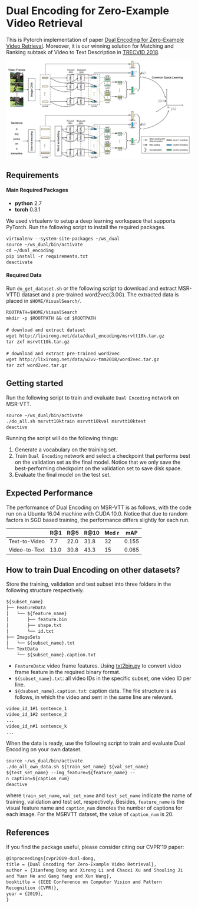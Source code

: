 # Dual Encoding for Zero-Example Video Retrieval

This is Pytorch implementation of paper [Dual Encoding for Zero-Example Video Retrieval](https://arxiv.org/abs/1809.06181). Moreover, it is our winning solution for Matching and Ranking subtask of Video to Text Description in [TRECVID 2018](https://www-nlpir.nist.gov/projects/tv2018/Tasks/vtt/).

![image](dual_encoding.jpg)

## Requirements

#### Main Required Packages
* **python** 2.7
* **torch** 0.3.1

We used virtualenv to setup a deep learning workspace that supports PyTorch.
Run the following script to install the required packages.
```shell
virtualenv --system-site-packages ~/ws_dual
source ~/ws_dual/bin/activate
cd ~/dual_encoding
pip install -r requirements.txt
deactivate
```

#### Required Data
Run `do_get_dataset.sh` or the following script to download and extract MSR-VTT() dataset and a pre-trained word2vec(3.0G).
The extracted data is placed in `$HOME/VisualSearch/`.
```shell
ROOTPATH=$HOME/VisualSearch
mkdir -p $ROOTPATH && cd $ROOTPATH

# download and extract dataset
wget http://lixirong.net/data/dual_encoding/msrvtt10k.tar.gz
tar zxf msrvtt10k.tar.gz

# download and extract pre-trained word2vec
wget http://lixirong.net/data/w2vv-tmm2018/word2vec.tar.gz
tar zxf word2vec.tar.gz
```


## Getting started
Run the following script to train and evaluate `Dual Encoding` network on MSR-VTT.
```shell
source ~/ws_dual/bin/activate
./do_all.sh msrvtt10ktrain msrvtt10kval msrvtt10ktest
deactive
```
Running the script will do the following things:
1. Generate a vocabulary on the training set.
2. Train `Dual Encoding` network and select a checkpoint that performs best on the validation set as the final model. Notice that we only save the best-performing checkpoint on the validation set to save disk space.
3. Evaluate the final model on the test set.


## Expected Performance
The performance of Dual Encoding on MSR-VTT is as follows, with the code run on a Ubuntu 16.04 machine with CUDA 10.0. Notice that due to random factors in SGD based training,  the performance differs slightly for each run.

|  | R@1 | R@5 | R@10 | Med r |	mAP |
| ------------- | ------------- | ------------- | ------------- |  ------------- | ------------- |
| Text-to-Video | 7.7  | 22.0 | 31.8 | 32 | 0.155 |
| Video-to-Text | 13.0 | 30.8 | 43.3 | 15 | 0.065 |




## How to train Dual Encoding on other datasets?

Store the training, validation and test subset into three folders in the following structure respectively.
```shell
${subset_name}
├── FeatureData
│   └── ${feature_name}
│       ├── feature.bin
│       ├── shape.txt
│       └── id.txt
├── ImageSets
│   └── ${subset_name}.txt
└── TextData
    └── ${subset_name}.caption.txt

```

* `FeatureData`: video frame features. Using [txt2bin.py](simpleknn/txt2bin.py) to convert video frame feature in the required binary format.
* `${subset_name}.txt`: all video IDs in the specific subset, one video ID per line.
* `${dsubset_name}.caption.txt`: caption data. The file structure is as follows, in which the video and sent in the same line are relevant.
```
video_id_1#1 sentence_1
video_id_1#2 sentence_2
...
video_id_n#1 sentence_k
...
```

When the data is ready, use the following script to train and evaluate Dual Encoding on your own dataset.
```shell
source ~/ws_dual/bin/activate
./do_all_own_data.sh ${train_set_name} ${val_set_name} ${test_set_name} --img_feature=${feature_name} --n_caption=${caption_num}
deactive
```
where `train_set_name`, `val_set_name` and `test_set_name` indicate the name of training, validation and test set, respectively. Besides, `feature_name` is the visual feature name and `caption_num` denotes the number of captions for each image. For the MSRVTT dataset, the value of `caption_num` is 20. 


## References
If you find the package useful, please consider citing our CVPR'19 paper:
```
@inproceedings{cvpr2019-dual-dong,
title = {Dual Encoding for Zero-Example Video Retrieval},
author = {Jianfeng Dong and Xirong Li and Chaoxi Xu and Shouling Ji and Yuan He and Gang Yang and Xun Wang},
booktitle = {IEEE Conference on Computer Vision and Pattern Recognition (CVPR)},
year = {2019},
}
```